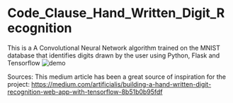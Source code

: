 # Code_Clause_Hand_Written_Digit_Recognition
This is a A Convolutional Neural Network algorithm trained on the MNIST database that identifies digits drawn by the user using Python, Flask and Tensorflow
![demo](https://github.com/skanderkaroui/Code_Clause_Hand_Written_Digit_Recognition/assets/58629441/42aeb87d-ab0f-4422-af10-97a3267531b7)




Sources: 
This medium article has been a great source of inspiration for the project: https://medium.com/artificialis/building-a-hand-written-digit-recognition-web-app-with-tensorflow-8b51b0b95fdf
